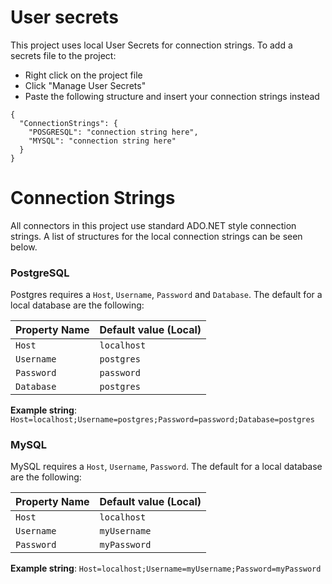 ﻿# User secrets
This project uses local User Secrets for connection strings.
To add a secrets file to the project:
* Right click on the project file
* Click "Manage User Secrets"
* Paste the following structure and insert your connection strings instead

```
{
  "ConnectionStrings": {
    "POSGRESQL": "connection string here",
    "MYSQL": "connection string here"
  }
}
```

# Connection Strings
All connectors in this project use standard ADO.NET style connection strings. A list of structures for the local connection strings can be seen below.
### PostgreSQL
Postgres requires a `Host`, `Username`, `Password` and `Database`. The default for a local database are the following:

| Property Name  | Default value (Local) |
| -------------- | --------------------- |
| `Host`         | `localhost`           |
| `Username`     | `postgres`            |
| `Password`     | `password`            |
| `Database`     | `postgres`            |

**Example string**:
 `Host=localhost;Username=postgres;Password=password;Database=postgres`

### MySQL
MySQL requires a `Host`, `Username`, `Password`. The default for a local database are the following:

| Property Name  | Default value (Local) |
| -------------- | --------------------- |
| `Host`         | `localhost`           |
| `Username`     | `myUsername`          |
| `Password`     | `myPassword`          |

**Example string**:
 `Host=localhost;Username=myUsername;Password=myPassword`
